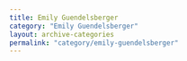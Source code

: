 ```yaml
---
title: Emily Guendelsberger
category: "Emily Guendelsberger"
layout: archive-categories
permalink: "category/emily-guendelsberger"
---
```

